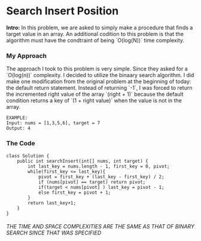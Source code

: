 
<h1> Search Insert Position</h1>
<b> Intro:</b> In this problem, we are asked to simply make a procedure that finds a target value in an array. An additional codition to this problem is that the algorithm must have the condtraint of being `O(log(N))` time complexity.

<h3> My Approach</h3>
The approach I took to this problem is very simple. Since they asked for a `O(log(n))` complexity. I decided to utilize the binaary search algorithm. I did make one modification from the original problem at the beginning of today: the default return statement. Instead of returning `-1`, I was forced to return the incremented right value of the array `(right + 1)` because the default condition returns a key of `(1 + right value)` when the value is not in the array.

```
EXAMPLE:
Input: nums = [1,3,5,6], target = 7
Output: 4
```  

<h3> The Code </h3> 

```
class Solution {
    public int searchInsert(int[] nums, int target) {
        int last_key = nums.length - 1, first_key = 0, pivot;
        while(first_key <= last_key){
            pivot = first_key + (last_key - first_key) / 2;
            if (nums[pivot] == target) return pivot;
            if(target < nums[pivot] ) last_key = pivot - 1;
            else first_key = pivot + 1;
        }
        return last_key+1;
    }
}
```

<h6> THE TIME AND SPACE COMPLEXITIES ARE THE SAME AS THAT OF BINARY SEARCH SINCE THAT WAS SPECIFIED </h6>
